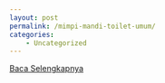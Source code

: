 ```yaml
---
layout: post
permalink: /mimpi-mandi-toilet-umum/
categories:
    - Uncategorized
---
```


[Baca Selengkapnya](/01)